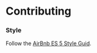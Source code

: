 # Contributing 

### Style 

Follow the [AirBnb ES 5 Style Guid](https://github.com/airbnb/javascript/tree/master/es5). 

